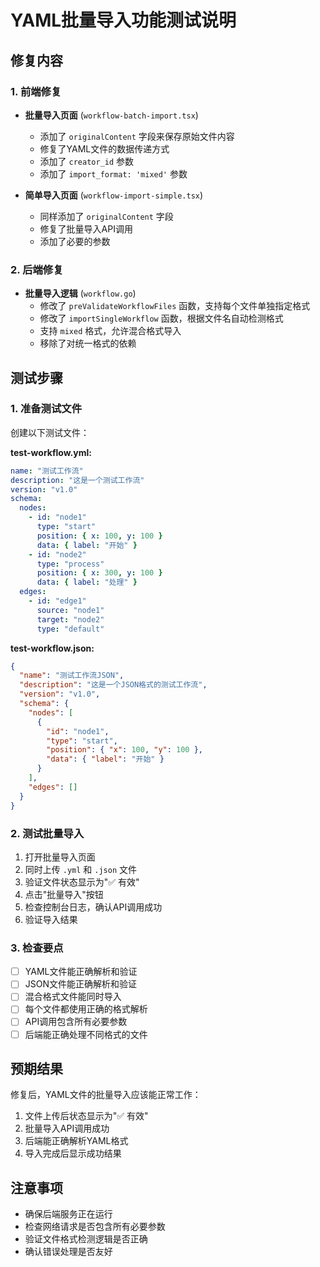 # YAML批量导入功能测试说明

## 修复内容

### 1. 前端修复
- **批量导入页面** (`workflow-batch-import.tsx`)
  - 添加了 `originalContent` 字段来保存原始文件内容
  - 修复了YAML文件的数据传递方式
  - 添加了 `creator_id` 参数
  - 添加了 `import_format: 'mixed'` 参数

- **简单导入页面** (`workflow-import-simple.tsx`)
  - 同样添加了 `originalContent` 字段
  - 修复了批量导入API调用
  - 添加了必要的参数

### 2. 后端修复
- **批量导入逻辑** (`workflow.go`)
  - 修改了 `preValidateWorkflowFiles` 函数，支持每个文件单独指定格式
  - 修改了 `importSingleWorkflow` 函数，根据文件名自动检测格式
  - 支持 `mixed` 格式，允许混合格式导入
  - 移除了对统一格式的依赖

## 测试步骤

### 1. 准备测试文件
创建以下测试文件：

**test-workflow.yml:**
```yaml
name: "测试工作流"
description: "这是一个测试工作流"
version: "v1.0"
schema:
  nodes:
    - id: "node1"
      type: "start"
      position: { x: 100, y: 100 }
      data: { label: "开始" }
    - id: "node2"
      type: "process"
      position: { x: 300, y: 100 }
      data: { label: "处理" }
  edges:
    - id: "edge1"
      source: "node1"
      target: "node2"
      type: "default"
```

**test-workflow.json:**
```json
{
  "name": "测试工作流JSON",
  "description": "这是一个JSON格式的测试工作流",
  "version": "v1.0",
  "schema": {
    "nodes": [
      {
        "id": "node1",
        "type": "start",
        "position": { "x": 100, "y": 100 },
        "data": { "label": "开始" }
      }
    ],
    "edges": []
  }
}
```

### 2. 测试批量导入
1. 打开批量导入页面
2. 同时上传 `.yml` 和 `.json` 文件
3. 验证文件状态显示为"✅ 有效"
4. 点击"批量导入"按钮
5. 检查控制台日志，确认API调用成功
6. 验证导入结果

### 3. 检查要点
- [ ] YAML文件能正确解析和验证
- [ ] JSON文件能正确解析和验证
- [ ] 混合格式文件能同时导入
- [ ] 每个文件都使用正确的格式解析
- [ ] API调用包含所有必要参数
- [ ] 后端能正确处理不同格式的文件

## 预期结果

修复后，YAML文件的批量导入应该能正常工作：
1. 文件上传后状态显示为"✅ 有效"
2. 批量导入API调用成功
3. 后端能正确解析YAML格式
4. 导入完成后显示成功结果

## 注意事项

- 确保后端服务正在运行
- 检查网络请求是否包含所有必要参数
- 验证文件格式检测逻辑是否正确
- 确认错误处理是否友好 